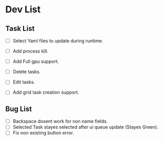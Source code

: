 # Dev List


## Task List

- [ ] Select Yaml files to update during runtime.
- [ ] Add process kill.
- [ ] Add Full gpu support.
- [ ] Delete tasks.
- [ ] Edit tasks.
- [ ] Add grid task creation support.



## Bug List

- [ ] Backspace dosent work for non name fields.
- [ ] Selected Task stayes selected after ui queue update (Stayes Green).
- [ ] Fix non existing button error.
